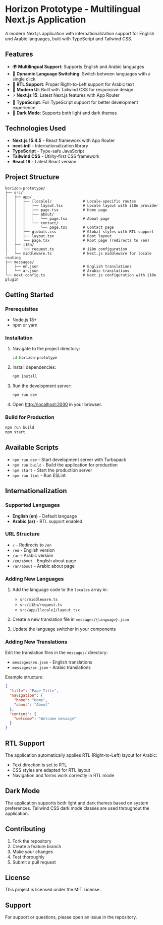 # Horizon Prototype - Multilingual Next.js Application

A modern Next.js application with internationalization support for English and Arabic languages, built with TypeScript and Tailwind CSS.

## Features

- 🌍 **Multilingual Support**: Supports English and Arabic languages
- 🔄 **Dynamic Language Switching**: Switch between languages with a single click
- 📱 **RTL Support**: Proper Right-to-Left support for Arabic text
- 🎨 **Modern UI**: Built with Tailwind CSS for responsive design
- ⚡ **Next.js 15**: Latest Next.js features with App Router
- 🔧 **TypeScript**: Full TypeScript support for better development experience
- 🌙 **Dark Mode**: Supports both light and dark themes

## Technologies Used

- **Next.js 15.4.5** - React framework with App Router
- **next-intl** - Internationalization library
- **TypeScript** - Type-safe JavaScript
- **Tailwind CSS** - Utility-first CSS framework
- **React 19** - Latest React version

## Project Structure

```
horizon-prototype/
├── src/
│   ├── app/
│   │   ├── [locale]/              # Locale-specific routes
│   │   │   ├── layout.tsx         # Locale layout with i18n provider
│   │   │   ├── page.tsx           # Home page
│   │   │   ├── about/
│   │   │   │   └── page.tsx       # About page
│   │   │   └── contact/
│   │   │       └── page.tsx       # Contact page
│   │   ├── globals.css            # Global styles with RTL support
│   │   ├── layout.tsx             # Root layout
│   │   └── page.tsx               # Root page (redirects to /en)
│   ├── i18n/
│   │   └── request.ts             # i18n configuration
│   └── middleware.ts              # Next.js middleware for locale routing
├── messages/
│   ├── en.json                    # English translations
│   └── ar.json                    # Arabic translations
└── next.config.ts                 # Next.js configuration with i18n plugin
```

## Getting Started

### Prerequisites

- Node.js 18+ 
- npm or yarn

### Installation

1. Navigate to the project directory:
   ```bash
   cd horizon-prototype
   ```

2. Install dependencies:
   ```bash
   npm install
   ```

3. Run the development server:
   ```bash
   npm run dev
   ```

4. Open [http://localhost:3000](http://localhost:3000) in your browser.

### Build for Production

```bash
npm run build
npm start
```

## Available Scripts

- `npm run dev` - Start development server with Turbopack
- `npm run build` - Build the application for production
- `npm start` - Start the production server
- `npm run lint` - Run ESLint

## Internationalization

### Supported Languages

- **English (en)** - Default language
- **Arabic (ar)** - RTL support enabled

### URL Structure

- `/` - Redirects to `/en`
- `/en` - English version
- `/ar` - Arabic version
- `/en/about` - English about page
- `/ar/about` - Arabic about page

### Adding New Languages

1. Add the language code to the `locales` array in:
   - `src/middleware.ts`
   - `src/i18n/request.ts`
   - `src/app/[locale]/layout.tsx`

2. Create a new translation file in `messages/{language}.json`

3. Update the language switcher in your components

### Adding New Translations

Edit the translation files in the `messages/` directory:

- `messages/en.json` - English translations
- `messages/ar.json` - Arabic translations

Example structure:
```json
{
  "title": "Page Title",
  "navigation": {
    "home": "Home",
    "about": "About"
  },
  "content": {
    "welcome": "Welcome message"
  }
}
```

## RTL Support

The application automatically applies RTL (Right-to-Left) layout for Arabic:

- Text direction is set to RTL
- CSS styles are adapted for RTL layout
- Navigation and forms work correctly in RTL mode

## Dark Mode

The application supports both light and dark themes based on system preferences. Tailwind CSS dark mode classes are used throughout the application.

## Contributing

1. Fork the repository
2. Create a feature branch
3. Make your changes
4. Test thoroughly
5. Submit a pull request

## License

This project is licensed under the MIT License.

## Support

For support or questions, please open an issue in the repository.
